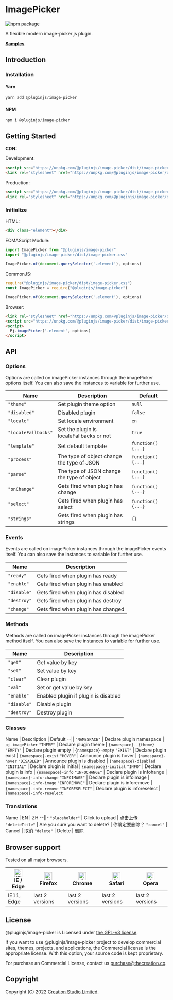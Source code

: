 # ImagePicker

[![npm package](https://img.shields.io/npm/v/@pluginjs/image-picker.svg)](https://www.npmjs.com/package/@pluginjs/image-picker)

A flexible modern image-picker js plugin.

**[Samples](https://codesandbox.io/s/github/pluginjs/pluginjs/tree/master/modules/imagePicker/samples)**

## Introduction
### Installation

#### Yarn

```javascript
yarn add @pluginjs/image-picker
```

#### NPM

```javascript
npm i @pluginjs/image-picker
```

## Getting Started

**CDN:**

Development:

```html
<script src="https://unpkg.com/@pluginjs/image-picker/dist/image-picker.js"></script>
<link rel="stylesheet" href="https://unpkg.com/@pluginjs/image-picker/dist/image-picker.css">
```

Production:

```html
<script src="https://unpkg.com/@pluginjs/image-picker/dist/image-picker.min.js"></script>
<link rel="stylesheet" href="https://unpkg.com/@pluginjs/image-picker/dist/image-picker.min.css">
```

### Initialize

HTML:

```html
<div class="element"></div>
```

ECMAScript Module:

```javascript
import ImagePicker from "@pluginjs/image-picker"
import "@pluginjs/image-picker/dist/image-picker.css"

ImagePicker.of(document.querySelector('.element'), options)
```

CommonJS:

```javascript
require("@pluginjs/image-picker/dist/image-picker.css")
const ImagePicker = require("@pluginjs/image-picker")

ImagePicker.of(document.querySelector('.element'), options)
```

Browser:

```html
<link rel="stylesheet" href="https://unpkg.com/@pluginjs/image-picker/dist/image-picker.css">
<script src="https://unpkg.com/@pluginjs/image-picker/dist/image-picker.js"></script>
<script>
  Pj.imagePicker('.element', options)
</script>
```

## API

### Options

Options are called on imagePicker instances through the imagePicker options itself.
You can also save the instances to variable for further use.

Name | Description | Default
--|--|--
`"theme"` | Set plugin theme option | `null`
`"disabled"` | Disabled plugin | `false`
`"locale"` | Set locale environment | `en`
`"localeFallbacks"` | Set the plugin is localeFallbacks or not | `true`
`"template"` | Set default template | `function() {...}`
`"process"` | The type of object change the type of JSON | `function() {...}`
`"parse"` | The type of JSON change the type of object | `function() {...}`
`"onChange"` | Gets fired when plugin has change | `function() {...}`
`"select"` | Gets fired when plugin has select | `function() {...}`
`"strings"` | Gets fired when plugin has strings | `{}`

### Events

Events are called on imagePicker instances through the imagePicker events itself.
You can also save the instances to variable for further use.

Name | Description
--|--
`"ready"` | Gets fired when plugin has ready
`"enable"` | Gets fired when plugin has enabled
`"disable"` | Gets fired when plugin has disabled
`"destroy"` | Gets fired when plugin has destroy
`"change"` | Gets fired when plugin has changed

### Methods

Methods are called on imagePicker instances through the imagePicker method itself.
You can also save the instances to variable for further use.

Name | Description
--|--
`"get"` | Get value by key
`"set"` | Set value by key
`"clear"` | Clear plugin
`"val"` | Set or get value by key
`"enable"` | Enabled plugin if plugin is disabled
`"disable"` | Disable plugin
`"destroy"` | Destroy plugin

### Classes

Name | Description | Default
--||
`"NAMESPACE"` | Declare plugin namespace | `pj-imagePicker`
`"THEME"` | Declare plugin theme | `{namespace}--{theme}`
`"EMPTY"` | Declare plugin empty | `{namespace}-empty`
`"EXIST"` | Declare plugin exist | `{namespace}-exist`
`"HOVER"` | Announce plugin is hover | `{namespace}-hover`
`"DISABLED"` | Announce plugin is disabled | `{namespace}-disabled`
`"INITIAL"` | Declare plugin is initial | `{namespace}-initial`
`"INFO"` | Declare plugin is info | `{namespace}-info`
`"INFOCHANGE"` | Declare plugin is infohange | `{namespace}-info-change`
`"INFOIMAGE"` | Declare plugin is infoimage | `{namespace}-info-image`
`"INFOREMOVE"` | Declare plugin is inforemove | `{namespace}-info-remove`
`"INFORESELECT"` | Declare plugin is inforeselect | `{namespace}-info-reselect`

### Translations

Name | EN | ZH
--||-
`"placeholder"` | Click to upload | 点击上传
`"deleteTitle"` | Are you sure you want to delete? | 你确定要删除？
`"cancel"` | Cancel | 取消
`"delete"` | Delete | 删除

## Browser support

Tested on all major browsers.

| [<img src="https://raw.githubusercontent.com/alrra/browser-logos/master/src/edge/edge_48x48.png" alt="IE / Edge" width="24px" height="24px" />](http://godban.github.io/browsers-support-badges/)</br>IE / Edge | [<img src="https://raw.githubusercontent.com/alrra/browser-logos/master/src/firefox/firefox_48x48.png" alt="Firefox" width="24px" height="24px" />](http://godban.github.io/browsers-support-badges/)</br>Firefox | [<img src="https://raw.githubusercontent.com/alrra/browser-logos/master/src/chrome/chrome_48x48.png" alt="Chrome" width="24px" height="24px" />](http://godban.github.io/browsers-support-badges/)</br>Chrome | [<img src="https://raw.githubusercontent.com/alrra/browser-logos/master/src/safari/safari_48x48.png" alt="Safari" width="24px" height="24px" />](http://godban.github.io/browsers-support-badges/)</br>Safari | [<img src="https://raw.githubusercontent.com/alrra/browser-logos/master/src/opera/opera_48x48.png" alt="Opera" width="24px" height="24px" />](http://godban.github.io/browsers-support-badges/)</br>Opera |
| --------- | --------- | --------- | --------- | --------- |
| IE11, Edge| last 2 versions| last 2 versions| last 2 versions| last 2 versions|

## License

@pluginjs/image-picker is Licensed under [the GPL-v3 license](LICENSE).

If you want to use @pluginjs/image-picker project to develop commercial sites, themes, projects, and applications, the Commercial license is the appropriate license. With this option, your source code is kept proprietary.

For purchase an Commercial License, contact us purchase@thecreation.co.

## Copyright

Copyright (C) 2022 [Creation Studio Limited](creationstudio.com).